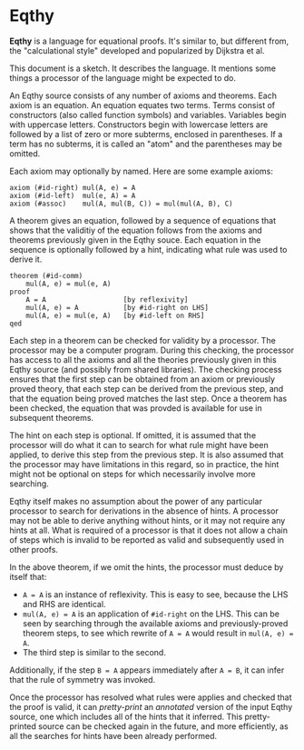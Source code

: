 Eqthy
=====

**Eqthy** is a language for equational proofs.  It's similar to, but different from, the "calculational style"
developed and popularized by Dijkstra et al.

This document is a sketch.  It describes the language.  It mentions some things a processor of the language
might be expected to do.

An Eqthy source consists of any number of axioms and theorems.  Each axiom is an equation.
An equation equates two terms.  Terms consist of constructors (also called function symbols)
and variables.  Variables begin with uppercase letters.  Constructors begin with lowercase
letters are followed by a list of zero or more subterms, enclosed in parentheses.
If a term has no subterms, it is called an "atom" and the parentheses may be omitted.

Each axiom may optionally by named.  Here are some example axioms:

    axiom (#id-right) mul(A, e) = A
    axiom (#id-left)  mul(e, A) = A
    axiom (#assoc)    mul(A, mul(B, C)) = mul(mul(A, B), C)

A theorem gives an equation, followed by a sequence of equations that shows that the
validitiy of the equation follows from the axioms and theorems previously given in
the Eqthy souce.  Each equation in the sequence is optionally followed by a hint,
indicating what rule was used to derive it.

    theorem (#id-comm)
        mul(A, e) = mul(e, A)
    proof
        A = A                   [by reflexivity]
        mul(A, e) = A           [by #id-right on LHS]
        mul(A, e) = mul(e, A)   [by #id-left on RHS]
    qed

Each step in a theorem can be checked for validity by a processor.  The processor
may be a computer program.  During this checking, the processor has access to all
the axioms and all the theories previously given in this Eqthy source
(and possibly from shared libraries).  The checking process ensures that the first
step can be obtained from an axiom or previously proved theory, that each step
can be derived from the previous step, and that the equation being proved matches
the last step.  Once a theorem has been checked, the equation that was provded
is available for use in subsequent theorems.

The hint on each step is optional.  If omitted, it is assumed that the processor will do
what it can to search for what rule might have been applied, to derive this step from the previous
step.  It is also assumed that the processor may have limitations in this regard, so in
practice, the hint might not be optional on steps for which necessarily involve more searching.

Eqthy itself makes no assumption about the power of any particular processor to
search for derivations in the absence of hints.  A processor may not be able to
derive anything without hints, or it may not require any hints at all.  What is
required of a processor is that it does not allow a chain of steps which is invalid
to be reported as valid and subsequently used in other proofs.

In the above theorem, if we omit the hints, the processor must deduce by itself that:

*   `A = A` is an instance of reflexivity.  This is easy to see, because the LHS and RHS are
    identical.
*   `mul(A, e) = A` is an application of `#id-right` on the LHS.  This can be seen
    by searching through the available axioms and previously-proved theorem steps,
    to see which rewrite of `A = A` would result in `mul(A, e) = A`.
*   The third step is similar to the second.

Additionally, if the step `B = A` appears immediately after `A = B`, it can infer that
the rule of symmetry was invoked.

Once the processor has resolved what rules were applies and checked that the proof is
valid, it can _pretty-print_ an _annotated_ version of the input Eqthy source, one which
includes all of the hints that it inferred.  This pretty-printed source can be checked
again in the future, and more efficiently, as all the searches for hints have been
already performed.
